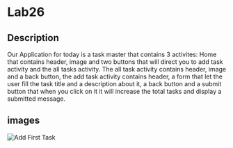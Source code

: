 # Lab26

## Description

Our Application for today is a task master that contains 3 activites: Home that contains header, image and two buttons that will direct you to add task activity and the all tasks activity.
The all task activity contains header, image and a back button, the add task activity contains header, a form that let the user fill the task title and a description about it, a back button and a submit button that when you click on it it will increase the total tasks and display a submitted message. 

## images
![Add First Task](app/src/main/java/com/practice/taskmaster/taskmaster/screenshots/AddFirst.jpeg)
